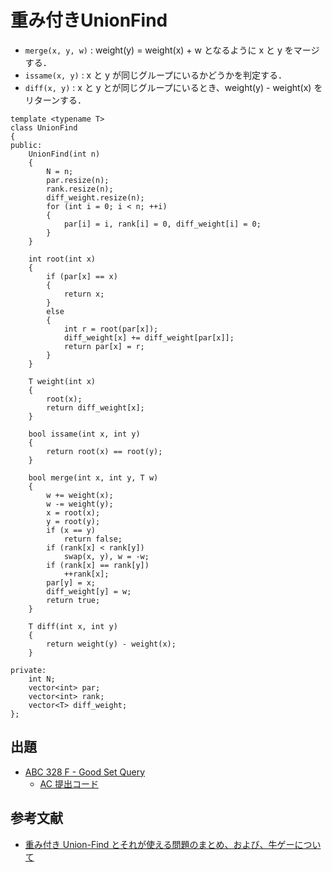 # 重み付きUnionFind

- ```merge(x, y, w)``` : weight(y) = weight(x) + w となるように x と y をマージする．
- ```issame(x, y)``` : x と y が同じグループにいるかどうかを判定する．
- ```diff(x, y)``` : x と y とが同じグループにいるとき、weight(y) - weight(x) をリターンする．

```
template <typename T>
class UnionFind
{
public:
    UnionFind(int n)
    {
        N = n;
        par.resize(n);
        rank.resize(n);
        diff_weight.resize(n);
        for (int i = 0; i < n; ++i)
        {
            par[i] = i, rank[i] = 0, diff_weight[i] = 0;
        }
    }

    int root(int x)
    {
        if (par[x] == x)
        {
            return x;
        }
        else
        {
            int r = root(par[x]);
            diff_weight[x] += diff_weight[par[x]];
            return par[x] = r;
        }
    }

    T weight(int x)
    {
        root(x);
        return diff_weight[x];
    }

    bool issame(int x, int y)
    {
        return root(x) == root(y);
    }

    bool merge(int x, int y, T w)
    {
        w += weight(x);
        w -= weight(y);
        x = root(x);
        y = root(y);
        if (x == y)
            return false;
        if (rank[x] < rank[y])
            swap(x, y), w = -w;
        if (rank[x] == rank[y])
            ++rank[x];
        par[y] = x;
        diff_weight[y] = w;
        return true;
    }

    T diff(int x, int y)
    {
        return weight(y) - weight(x);
    }

private:
    int N;
    vector<int> par;
    vector<int> rank;
    vector<T> diff_weight;
};
```

## 出題
- [ABC 328 F - Good Set Query](https://atcoder.jp/contests/abc328/tasks/abc328_f)
    - [AC 提出コード](https://atcoder.jp/contests/abc328/submissions/56857824)

## 参考文献
- [重み付き Union-Find とそれが使える問題のまとめ、および、牛ゲーについて](https://qiita.com/drken/items/cce6fc5c579051e64fab)
